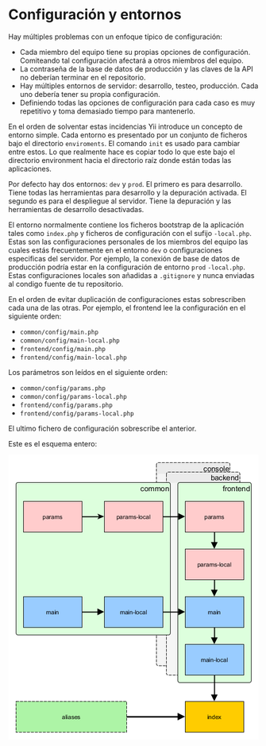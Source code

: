 Configuración y entornos
========================

Hay múltiples problemas con un enfoque típico de configuración:

- Cada miembro del equipo tiene su propias opciones de configuración. Comiteando tal configuración afectará a otros miembros del equipo.
- La contraseña de la base de datos de producción y las claves de la API no deberían terminar en el repositorio.
- Hay múltiples entornos de servidor: desarrollo, testeo, producción. Cada uno debería tener su propia configuración.
- Definiendo todas las opciones de configuración para cada caso es muy repetitivo y toma demasiado tiempo para mantenerlo.

En el orden de solventar estas incidencias Yii introduce un concepto de entorno simple. Cada entorno es presentado por un conjunto de ficheros
bajo el directorio `enviroments`. El comando `init` es usado para cambiar entre estos. Lo que realmente hace es copiar todo lo que este bajo el directorio
environment hacia el directorio raíz donde están todas las aplicaciones.

Por defecto hay dos entornos: `dev` y `prod`. El primero es para desarrollo. Tiene todas las herramientas para desarrollo y la depuración activada.
El segundo es para el despliegue al servidor. Tiene la depuración y las herramientas de desarrollo desactivadas.

El entorno normalmente contiene los ficheros bootstrap de la aplicación tales como `index.php` y ficheros de configuración con el sufijo `-local.php`. Estas
son las configuraciones personales de los miembros del equipo las cuales estás frecuentemente en el entorno `dev` o configuraciones especificas del servidor. Por ejemplo,
la conexión de base de datos de producción podría estar en la configuración de entorno `prod` `-local.php`. Estas configuraciones locales son añadidas a `.gitignore` y nunca
enviadas al condigo fuente de tu repositorio.

En el orden de evitar duplicación de configuraciones estas sobrescriben cada una de las otras. Por ejemplo, el frontend lee la configuración en el siguiente orden:

- `common/config/main.php`
- `common/config/main-local.php`
- `frontend/config/main.php`
- `frontend/config/main-local.php`

Los parámetros son leídos en el siguiente orden:

- `common/config/params.php`
- `common/config/params-local.php`
- `frontend/config/params.php`
- `frontend/config/params-local.php`

El ultimo fichero de configuración sobrescribe el anterior.

Este es el esquema entero:

![Configuración de la Aplicación Avanzada](images/advanced-app-configs.png)
